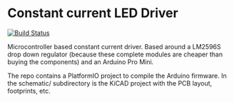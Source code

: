 # Constant current LED Driver
[![Build Status](https://travis-ci.org/Jakeler/LED-CC-Firmware.svg?branch=master)](https://travis-ci.org/Jakeler/LED-CC-Firmware)

Microcontroller based constant current driver. Based around a LM2596S drop down regulator (because these complete modules are cheaper than buying the components) and an Arduino Pro Mini.

The repo contains a PlatformIO project to compile the Arduino firmware. In the schematic/ subdirectory is the KiCAD project with the PCB layout, footprints, etc.
